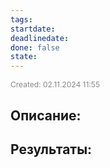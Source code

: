 ```yaml
---
tags: 
startdate: 
deadlinedate: 
done: false
state:
---
```

<span style="font-size:12px; color:#888888;">Created: 02.11.2024 11:55</span>

## Описание:


## Результаты:


